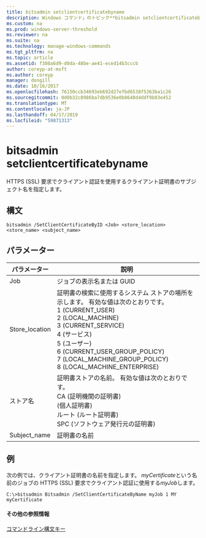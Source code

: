 ```yaml
---
title: bitsadmin setclientcertificatebyname
description: Windows コマンド」のトピック**bitsadmin setclientcertificatebyname** -HTTPS (SSL) 要求でクライアント認証を使用するクライアント証明書のサブジェクト名を指定します。
ms.custom: na
ms.prod: windows-server-threshold
ms.reviewer: na
ms.suite: na
ms.technology: manage-windows-commands
ms.tgt_pltfrm: na
ms.topic: article
ms.assetid: f308a6d9-d0da-48be-ae41-eced14b3cccb
author: coreyp-at-msft
ms.author: coreyp
manager: dongill
ms.date: 10/16/2017
ms.openlocfilehash: 76150ccb34693eb692d27efbd6538f5363ba1c26
ms.sourcegitcommit: 0d0b32c8986ba7db9536e0b8648d4ddf9b03e452
ms.translationtype: MT
ms.contentlocale: ja-JP
ms.lasthandoff: 04/17/2019
ms.locfileid: "59871313"
---
```

# <a name="bitsadmin-setclientcertificatebyname"></a>bitsadmin setclientcertificatebyname



HTTPS (SSL) 要求でクライアント認証を使用するクライアント証明書のサブジェクト名を指定します。

## <a name="syntax"></a>構文

```
bitsadmin /SetClientCertificateByID <Job> <store_location> <store_name> <subject_name>
```

## <a name="parameters"></a>パラメーター

|パラメーター|説明|
|---------|-----------|
|Job|ジョブの表示名または GUID|
|Store_location|証明書の検索に使用するシステム ストアの場所を示します。 有効な値は次のとおりです。</br>1 (CURRENT_USER)</br>2 (LOCAL_MACHINE)</br>3 (CURRENT_SERVICE)</br>4 (サービス)</br>5 (ユーザー)</br>6 (CURRENT_USER_GROUP_POLICY)</br>7 (LOCAL_MACHINE_GROUP_POLICY)</br>8 (LOCAL_MACHINE_ENTERPRISE)|
|ストア名|証明書ストアの名前。 有効な値は次のとおりです。</br>CA (証明機関の証明書)</br>(個人証明書)</br>ルート (ルート証明書)</br>SPC (ソフトウェア発行元の証明書)|
|Subject_name|証明書の名前|

## <a name="BKMK_examples"></a>例

次の例では、クライアント証明書の名前を指定します。 *myCertificate*という名前のジョブの HTTPS (SSL) 要求でクライアント認証に使用する*myJob*します。
```
C:\>bitsadmin Bitsadmin /SetClientCertificateByName myJob 1 MY myCertificate 
```

#### <a name="additional-references"></a>その他の参照情報

[コマンドライン構文キー](command-line-syntax-key.md)